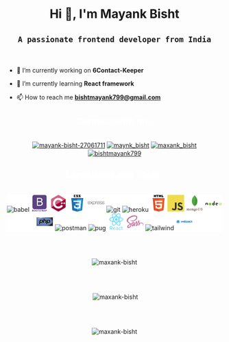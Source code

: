<h1 align="center">Hi 👋, I'm <strong>Mayank Bisht</strong></h1>

<h2 align="center">

```
A passionate frontend developer from India
```

</h2>
<br>

-   🔭 I’m currently working on **6Contact-Keeper**

-   🌱 I’m currently learning **React framework**

<!-- -   👨‍💻 All of my projects are available at [https://portfolio-by-mayank.netlify.app/](Mayank_portfolio) -->

-   📫 How to reach me **bishtmayank799@gmail.com**

<h2 align="center" style="color:white; font-weight:700; padding-bottom:1rem">Connect with me:</h2>

<p align="center">
<a href="https://linkedin.com/in/mayank-bisht-27061711" target="blank"><img align="center" src="https://raw.githubusercontent.com/rahuldkjain/github-profile-readme-generator/master/src/images/icons/Social/linked-in-alt.svg" alt="mayank-bisht-27061711" height="30" width="40" /></a>
<a href="https://instagram.com/maynk_bisht" target="blank"><img align="center" src="https://raw.githubusercontent.com/rahuldkjain/github-profile-readme-generator/master/src/images/icons/Social/instagram.svg" alt="maynk_bisht" height="30" width="40" /></a>
<a href="https://www.codechef.com/users/maxank_bisht" target="blank"><img align="center" src="https://cdn.jsdelivr.net/npm/simple-icons@3.1.0/icons/codechef.svg" alt="maxank_bisht" height="30" width="40" /></a>
<a href="https://www.hackerrank.com/bishtmayank799" target="blank"><img align="center" src="https://raw.githubusercontent.com/rahuldkjain/github-profile-readme-generator/master/src/images/icons/Social/hackerrank.svg" alt="bishtmayank799" height="30" width="40" /></a>
</p>

<h2 align="center" style="color:white; font-weight:700;padding-bottom:1rem">Languages and Tools:</h2>
<p align="center" style="background-color:white"> <img src="https://www.vectorlogo.zone/logos/babeljs/babeljs-icon.svg" alt="babel" width="40" height="40"/>   <img src="https://raw.githubusercontent.com/devicons/devicon/master/icons/bootstrap/bootstrap-plain-wordmark.svg" alt="bootstrap" width="40" height="40"/>  <img src="https://raw.githubusercontent.com/devicons/devicon/master/icons/cplusplus/cplusplus-original.svg" alt="cplusplus" width="40" height="40"/>  <img src="https://raw.githubusercontent.com/devicons/devicon/master/icons/css3/css3-original-wordmark.svg" alt="css3" width="40" height="40"/>  <img src="https://raw.githubusercontent.com/devicons/devicon/master/icons/express/express-original-wordmark.svg" alt="express" width="40" height="40"/>  <img src="https://www.vectorlogo.zone/logos/git-scm/git-scm-icon.svg" alt="git" width="40" height="40"/>  <img src="https://www.vectorlogo.zone/logos/heroku/heroku-icon.svg" alt="heroku" width="40" height="40"/> <img src="https://raw.githubusercontent.com/devicons/devicon/master/icons/html5/html5-original-wordmark.svg" alt="html5" width="40" height="40"/><img src="https://raw.githubusercontent.com/devicons/devicon/master/icons/javascript/javascript-original.svg" alt="javascript" width="40" height="40"/> <img src="https://raw.githubusercontent.com/devicons/devicon/master/icons/mongodb/mongodb-original-wordmark.svg" alt="mongodb" width="40" height="40"/> <img src="https://raw.githubusercontent.com/devicons/devicon/master/icons/nodejs/nodejs-original-wordmark.svg" alt="nodejs" width="40" height="40"/>  <img src="https://raw.githubusercontent.com/devicons/devicon/master/icons/php/php-original.svg" alt="php" width="40" height="40"/>  <img src="https://www.vectorlogo.zone/logos/getpostman/getpostman-icon.svg" alt="postman" width="40" height="40"/>  <img src="https://cdn.worldvectorlogo.com/logos/pug.svg" alt="pug" width="40" height="40"/>  <img src="https://raw.githubusercontent.com/devicons/devicon/master/icons/react/react-original-wordmark.svg" alt="react" width="40" height="40"/>  <img src="https://raw.githubusercontent.com/devicons/devicon/master/icons/sass/sass-original.svg" alt="sass" width="40" height="40"/>  <img src="https://www.vectorlogo.zone/logos/tailwindcss/tailwindcss-icon.svg" alt="tailwind" width="40" height="40"/> <img src="https://raw.githubusercontent.com/devicons/devicon/d00d0969292a6569d45b06d3f350f463a0107b0d/icons/webpack/webpack-original-wordmark.svg" alt="webpack" width="40" height="40"/> </p>
<br><br>
<p align="center"><img align="center" src="https://github-readme-stats.vercel.app/api/top-langs?username=maxank-bisht&show_icons=true&theme=dracula&title_color=f5f4f4&text_color=fafafa&locale=en&layout=compact" alt="maxank-bisht" /></p>
<br><br>
<p align="center">&nbsp;<img align="center" src="https://github-readme-stats.vercel.app/api?username=maxank-bisht&show_icons=true&theme=dracula&title_color=fafafa&text_color=fcf7f7&hide_border=false&locale=en" alt="maxank-bisht" /></p>
<br><br>

<p align="center"><img align="center" src="https://github-readme-streak-stats.herokuapp.com/?user=maxank-bisht&theme=dark" alt="maxank-bisht" /></p>
